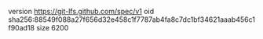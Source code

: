 version https://git-lfs.github.com/spec/v1
oid sha256:88549f088a27f656d32e458c1f7787ab4fa8c7dc1bf34621aaab456c1f90ad18
size 6200
